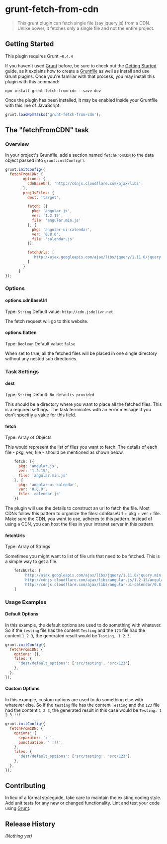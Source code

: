 # grunt-fetch-from-cdn

> This grunt plugin can fetch single file (say jquery.js) from a CDN.  Unlike bower, it fetches only a single file and not the entire project.

## Getting Started
This plugin requires Grunt `~0.4.4`

If you haven't used [Grunt](http://gruntjs.com/) before, be sure to check out the [Getting Started](http://gruntjs.com/getting-started) guide, as it explains how to create a [Gruntfile](http://gruntjs.com/sample-gruntfile) as well as install and use Grunt plugins. Once you're familiar with that process, you may install this plugin with this command:

```shell
npm install grunt-fetch-from-cdn --save-dev
```

Once the plugin has been installed, it may be enabled inside your Gruntfile with this line of JavaScript:

```js
grunt.loadNpmTasks('grunt-fetch-from-cdn');
```

## The "fetchFromCDN" task

### Overview
In your project's Gruntfile, add a section named `fetchFromCDN` to the data object passed into `grunt.initConfig()`.

```js
grunt.initConfig({
  fetchFromCDN: {
        options: {
          cdnBaseUrl: 'http://cdnjs.cloudflare.com/ajax/libs',
        },
        projJsFiles: {
          dest: 'target',

          fetch: [{
            pkg: 'angular.js',
            ver: '1.2.15',
            file: 'angular.min.js'
          }, {
            pkg: 'angular-ui-calendar',
            ver: '0.8.0',
            file: 'calendar.js'
          }],

          fetchUrls: [
            'http://ajax.googleapis.com/ajax/libs/jquery/1.11.0/jquery.min.js'
          ]
        }
      }
});
```

### Options

#### options.cdnBaseUrl
Type: `String`
Default value: `http://cdn.jsdelivr.net`

The fetch request will go to this website.

#### options.flatten
Type: `Boolean`
Default value: `false`

When set to true, all the fetched files will be placed in one single directory without any nested sub directories.

### Task Settings

#### dest
Type: `String`
Default: `No defaults provided`

This should be a directory where you want to place all the fetched files.  This is a required settings.  The task terminates with an error message if you don't specifiy a value for this field.

#### fetch
Type: Array of Objects

This would represent the list of files you want to fetch. The details of each file - pkg, ver, file - should be mentioned as shown below.

```js
	fetch: [{
	  pkg: 'angular.js',
	  ver: '1.2.15',
	  file: 'angular.min.js'
	}, {
	  pkg: 'angular-ui-calendar',
	  ver: '0.8.0',
	  file: 'calendar.js'
	}]
```

The plugin will use the details to construct an url to fetch the file.  Most CDNs follow this pattern to organize the files: cdnBaseUrl + pkg + ver + file.  Make sure the CDN, you want to use, adheres to this pattern.  Instead of using a CDN, you can host the files in your intranet server in this pattern.

#### fetchUrls
Type: Array of Strings

Sometimes you might want to list of file urls that need to be fetched.  This is a simple way to get a file.

```js
	fetchUrls: [
		'http://ajax.googleapis.com/ajax/libs/jquery/1.11.0/jquery.min.js'
		'http://cdnjs.cloudflare.com/ajax/libs/angular.js/1.2.15/angular.min.js',
		'http://cdnjs.cloudflare.com/ajax/libs/angular-ui-calendar/0.8.0/calendar.js',
	]
```

### Usage Examples

#### Default Options
In this example, the default options are used to do something with whatever. So if the `testing` file has the content `Testing` and the `123` file had the content `1 2 3`, the generated result would be `Testing, 1 2 3.`

```js
grunt.initConfig({
  fetchFromCDN: {
    options: {},
    files: {
      'dest/default_options': ['src/testing', 'src/123'],
    },
  },
});
```

#### Custom Options
In this example, custom options are used to do something else with whatever else. So if the `testing` file has the content `Testing` and the `123` file had the content `1 2 3`, the generated result in this case would be `Testing: 1 2 3 !!!`

```js
grunt.initConfig({
  fetchFromCDN: {
    options: {
      separator: ': ',
      punctuation: ' !!!',
    },
    files: {
      'dest/default_options': ['src/testing', 'src/123'],
    },
  },
});
```

## Contributing
In lieu of a formal styleguide, take care to maintain the existing coding style. Add unit tests for any new or changed functionality. Lint and test your code using [Grunt](http://gruntjs.com/).

## Release History
_(Nothing yet)_
